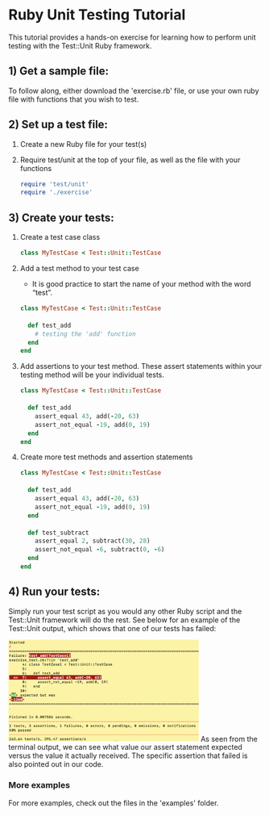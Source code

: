 # Ruby Unit Testing Tutorial #
This tutorial provides a hands-on exercise for learning how to perform unit testing with the Test::Unit Ruby framework.

## 1) Get a sample file: ##
To follow along, either download the 'exercise.rb' file, or use your own ruby file with functions that you wish to test.

## 2) Set up a test file: ##
1. Create a new Ruby file for your test(s)
2. Require test/unit at the top of your file, as well as the file with your functions

	```ruby
	require 'test/unit'
	require './exercise'
	```
## 3) Create your tests: ##
1. Create a test case class

	```ruby
	class MyTestCase < Test::Unit::TestCase
	```
2. Add a test method to your test case
	- It is good practice to start the name of your method with the word “test”.

	```ruby
	class MyTestCase < Test::Unit::TestCase

	  def test_add
	    # testing the 'add' function
	  end
	end
	```
3. Add assertions to your test method. These assert statements within your testing method will be your individual tests.

	```ruby
	class MyTestCase < Test::Unit::TestCase

	  def test_add
	    assert_equal 43, add(-20, 63)
	    assert_not_equal -19, add(0, 19)
	  end
	end
	```
4. Create more test methods and assertion statements

	```ruby
	class MyTestCase < Test::Unit::TestCase

	  def test_add
	    assert_equal 43, add(-20, 63)
	    assert_not_equal -19, add(0, 19)
	  end

	  def test_subtract
	    assert_equal 2, subtract(30, 28)
	    assert_not_equal -6, subtract(0, -6)
	  end
	end
	```

## 4) Run your tests: ##
Simply run your test script as you would any other Ruby script and the Test::Unit framework will do the rest.
See below for an example of the Test::Unit output, which shows that one of our tests has failed:

<img src="images/tutorial_output.png" width="75%">
As seen from the terminal output, we can see what value our assert statement expected versus the value it actually received. The specific assertion that failed is also pointed out in our code.

### More examples ###
For more examples, check out the files in the 'examples' folder.
